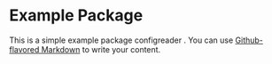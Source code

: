 # Example Package

This is a simple example package configreader . You can use
[Github-flavored Markdown](https://guides.github.com/features/mastering-markdown/)
to write your content.
